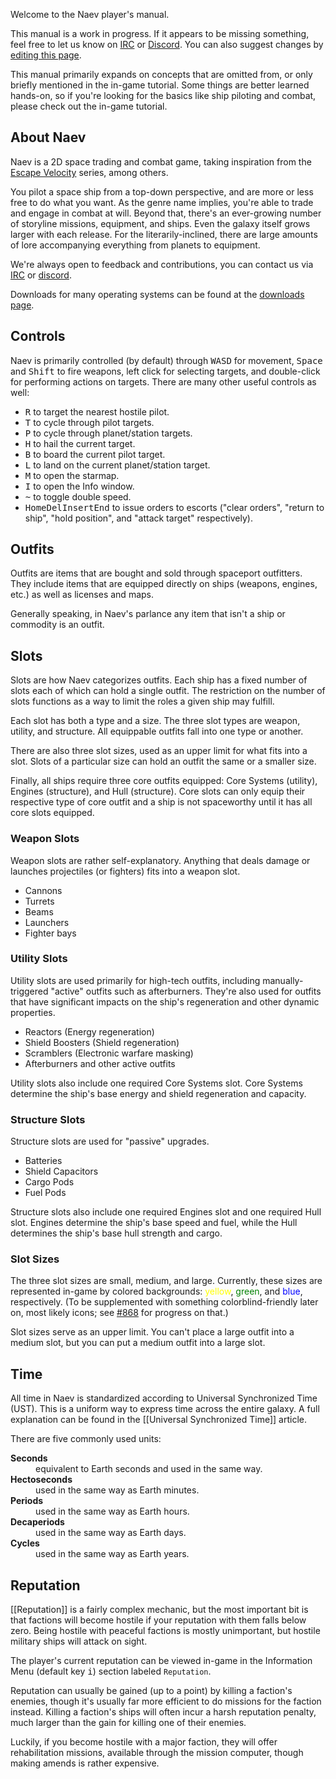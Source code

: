 Welcome to the Naev player's manual.

This manual is a work in progress. If it appears to be missing something, feel free to let us know on [IRC][] or [Discord][]. You can also suggest changes by [editing this page][edit].

This manual primarily expands on concepts that are omitted from, or only briefly mentioned in the in-game tutorial. Some things are better learned hands-on, so if you're looking for the basics like ship piloting and combat, please check out the in-game tutorial.

## About Naev

Naev is a 2D space trading and combat game, taking inspiration from the [Escape Velocity][escape-velocity-wiki] series, among others.

You pilot a space ship from a top-down perspective, and are more or less free to do what you want. As the genre name implies, you're able to trade and engage in combat at will. Beyond that, there's an ever-growing number of storyline missions, equipment, and ships. Even the galaxy itself grows larger with each release. For the literarily-inclined, there are large amounts of lore accompanying everything from planets to equipment.

We're always open to feedback and contributions, you can contact us via [IRC][] or [discord][].

Downloads for many operating systems can be found at the [downloads page][downloads].

## Controls

Naev is primarily controlled (by default) through <kbd>W</kbd><kbd>A</kbd><kbd>S</kbd><kbd>D</kbd> for movement, <kbd>Space</kbd> and <kbd>Shift</kbd> to fire weapons, left click for selecting targets, and double-click for performing actions on targets. There are many other useful controls as well:

* <kbd>R</kbd> to target the nearest hostile pilot.
* <kbd>T</kbd> to cycle through pilot targets.
* <kbd>P</kbd> to cycle through planet/station targets.
* <kbd>H</kbd> to hail the current target.
* <kbd>B</kbd> to board the current pilot target.
* <kbd>L</kbd> to land on the current planet/station target.
* <kbd>M</kbd> to open the starmap.
* <kbd>I</kbd> to open the Info window.
* <kbd>~</kbd> to toggle double speed.
* <kbd>Home</kbd><kbd>Del</kbd><kbd>Insert</kbd><kbd>End</kbd> to issue orders to escorts ("clear orders", "return to ship", "hold position", and "attack target" respectively).

## Outfits

Outfits are items that are bought and sold through spaceport outfitters. They include items that are equipped directly on ships (weapons, engines, etc.) as well as licenses and maps.

Generally speaking, in Naev's parlance any item that isn't a ship or commodity is an outfit.

## Slots

Slots are how Naev categorizes outfits. Each ship has a fixed number of slots each of which can hold a single outfit. The restriction on the number of slots functions as a way to limit the roles a given ship may fulfill.

Each slot has both a type and a size. The three slot types are weapon, utility, and structure. All equippable outfits fall into one type or another.

There are also three slot sizes, used as an upper limit for what fits into a slot. Slots of a particular size can hold an outfit the same or a smaller size.

Finally, all ships require three core outfits equipped: Core Systems (utility), Engines (structure), and Hull (structure). Core slots can only equip their respective type of core outfit and a ship is not spaceworthy until it has all core slots equipped.

### Weapon Slots

Weapon slots are rather self-explanatory. Anything that deals damage or launches projectiles (or fighters) fits into a weapon slot.

- Cannons
- Turrets
- Beams
- Launchers
- Fighter bays

### Utility Slots

Utility slots are used primarily for high-tech outfits, including manually-triggered "active" outfits such as afterburners. They're also used for outfits that have significant impacts on the ship's regeneration and other dynamic properties.

- Reactors (Energy regeneration)
- Shield Boosters (Shield regeneration)
- Scramblers (Electronic warfare masking)
- Afterburners and other active outfits

Utility slots also include one required Core Systems slot. Core Systems determine the ship's base energy and shield regeneration and capacity.

### Structure Slots

Structure slots are used for "passive" upgrades.

- Batteries
- Shield Capacitors
- Cargo Pods
- Fuel Pods

Structure slots also include one required Engines slot and one required Hull slot. Engines determine the ship's base speed and fuel, while the Hull determines the ship's base hull strength and cargo.

### Slot Sizes

The three slot sizes are small, medium, and large. Currently, these sizes are represented in-game by colored backgrounds: <span style="color:yellow">yellow</span>, <span style="color:green">green</span>, and <span style="color:blue">blue</span>, respectively. (To be supplemented with something colorblind-friendly later on, most likely icons; see [#868](https://github.com/naev/naev/issues/868) for progress on that.)

Slot sizes serve as an upper limit. You can't place a large outfit into a medium slot, but you can put a medium outfit into a large slot.

## Time

All time in Naev is standardized according to Universal Synchronized Time (UST). This is a uniform way to express time across the entire galaxy. A full explanation can be found in the [[Universal Synchronized Time]] article.

There are five commonly used units:

<dl>
  <dt><strong>Seconds</strong></dt>
  <dd>equivalent to Earth seconds and used in the same way.</dd>
  <dt><strong>Hectoseconds</strong></dt>
  <dd>used in the same way as Earth minutes.</dd>
  <dt><strong>Periods</strong></dt>
  <dd>used in the same way as Earth hours.</dd>
  <dt><strong>Decaperiods</strong></dt>
  <dd>used in the same way as Earth days.</dd>
  <dt><strong>Cycles</strong></dt>
  <dd>used in the same way as Earth years.</dd>
</dl>

## Reputation

[[Reputation]] is a fairly complex mechanic, but the most important bit is that factions will become hostile if your reputation with them falls below zero. Being hostile with peaceful factions is mostly unimportant, but hostile military ships will attack on sight.

The player's current reputation can be viewed in-game in the Information Menu (default key <kbd>i</kbd>) section labeled `Reputation`.

Reputation can usually be gained (up to a point) by killing a faction's enemies, though it's usually far more efficient to do missions for the faction instead. Killing a faction's ships will often incur a harsh reputation penalty, much larger than the gain for killing one of their enemies.

Luckily, if you become hostile with a major faction, they will offer rehabilitation missions, available through the mission computer, though making amends is rather expensive.

[escape-velocity-wiki]: <https://en.wikipedia.org/wiki/Escape_Velocity_(video_game)> "Escape Velocity on Wikipedia"
[irc]: <http://webchat.freenode.net/?channels=naev> "#naev on Freenode"
[discord]: <https://discord.gg/nd2M5BR> "Naev Discord"
[downloads]: <https://naev.org/downloads/> "Naev downloads"
[edit]: <https://github.com/naev/naev/wiki/Manual/_edit> "Edit this page"